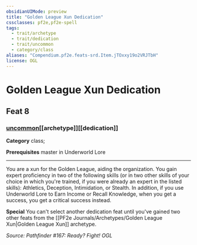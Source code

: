 ```yaml
---
obsidianUIMode: preview
title: "Golden League Xun Dedication"
cssclasses: pf2e,pf2e-spell
tags:
  - trait/archetype
  - trait/dedication
  - trait/uncommon
  - category/class
aliases: "Compendium.pf2e.feats-srd.Item.jTOxxy19o2VRJTbH"
license: OGL
---
```

# Golden League Xun Dedication
## Feat 8
### [uncommon](uncommon "Uncommon Rarity Trait")[[archetype]][[dedication]]

**Category** class; 



**Prerequisites** master in Underworld Lore
* * *
You are a xun for the Golden League, aiding the organization. You gain expert proficiency in two of the following skills (or in two other skills of your choice in which you're trained, if you were already an expert in the listed skills): Athletics, Deception, Intimidation, or Stealth. In addition, if you use Underworld Lore to Earn Income or Recall Knowledge, when you get a success, you get a critical success instead.

**Special** You can't select another dedication feat until you've gained two other feats from the [[PF2e Journals/Archetypes/Golden League Xun|Golden League Xun]] archetype.

*Source: Pathfinder #167: Ready? Fight!*
*OGL*